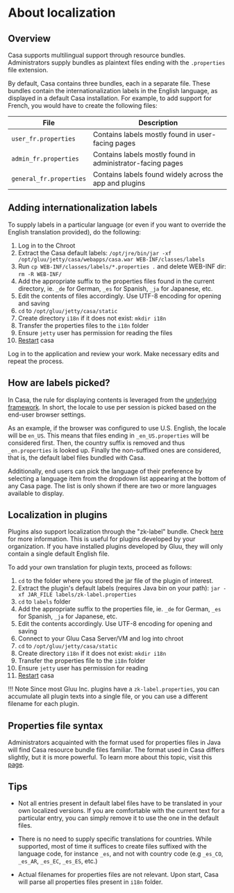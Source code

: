 # About localization

## Overview

Casa supports multilingual support through resource bundles. Administrators supply bundles as plaintext files ending with the `.properties` file extension.
 
By default, Casa contains three bundles, each in a separate file. These bundles contain the internationalization labels in the English language, as displayed in a default Casa installation. For example, to add support for French, you would have to create the following files:

| File                    | Description                                                |
|------------------------ |---------------------------                                 |
| `user_fr.properties`    | Contains labels mostly found in user-facing pages          |
| `admin_fr.properties`   | Contains labels mostly found in administrator-facing pages |
| `general_fr.properties` | Contains labels found widely across the app and plugins    |
 
## Adding internationalization labels

To supply labels in a particular language (or even if you want to override the English translation provided), do the following:

1. Log in to the Chroot
1. Extract the Casa default labels: `/opt/jre/bin/jar -xf /opt/gluu/jetty/casa/webapps/casa.war WEB-INF/classes/labels`
1. Run `cp WEB-INF/classes/labels/*.properties .` and delete WEB-INF dir: `rm -R WEB-INF/`
1. Add the appropriate suffix to the properties files found in the current directory, ie. `_de` for German, `_es` for Spanish, `_ja` for Japanese, etc.
1. Edit the contents of files accordingly. Use UTF-8 encoding for opening and saving
1. `cd` to `/opt/gluu/jetty/casa/static`
1. Create directory `i18n` if it does not exist: `mkdir i18n`
1. Transfer the properties files to the `i18n` folder
1. Ensure `jetty` user has permission for reading the files
1. [Restart](https://gluu.org/docs/ce/4.4/operation/services/#restart) casa

Log in to the application and review your work. Make necessary edits and repeat the process.

## How are labels picked?

In Casa, the rule for displaying contents is leveraged from the [underlying framework](https://www.zkoss.org/wiki/ZK%20Developer's%20Reference/Internationalization). In short, the locale to use per session is picked based on the end-user browser settings.

As an example, if the browser was configured to use U.S. English, the locale will be `en_US`. This means that files ending in  `_en_US.properties` will be considered first. Then, the country suffix is removed and thus `_en.properties` is looked up. Finally the non-suffixed ones are considered, that is, the default label files bundled with Casa.

Additionally, end users can pick the language of their preference by selecting a language item from the dropdown list appearing at the bottom of any Casa page. The list is only shown if there are two or more languages available to display.

## Localization in plugins

Plugins also support localization through the "zk-label" bundle. Check [here](../developer/intro-plugin.md#anatomy-of-a-plugin) for more information. This is useful for plugins developed by your organization. If you have installed plugins developed by Gluu, they will only contain a single default English file.

To add your own translation for plugin texts, proceed as follows:

1. `cd` to the folder where you stored the jar file of the plugin of interest.
1. Extract the plugin's default labels (requires Java bin on your path): `jar -xf JAR_FILE labels/zk-label.properties`
1. `cd` to `labels` folder
1. Add the appropriate suffix to the properties file, ie. `_de` for German, `_es` for Spanish, `_ja` for Japanese, etc.
1. Edit the contents accordingly. Use UTF-8 encoding for opening and saving
1. Connect to your Gluu Casa Server/VM and log into chroot
1. `cd` to `/opt/gluu/jetty/casa/static`
1. Create directory `i18n` if it does not exist: `mkdir i18n`
1. Transfer the properties file to the `i18n` folder
1. Ensure `jetty` user has permission for reading
1. [Restart](https://gluu.org/docs/ce/4.4/operation/services/#restart) casa

!!! Note
    Since most Gluu Inc. plugins have a `zk-label.properties`, you can accumulate all plugin texts into a single file, or you can use a different filename for each plugin.

## Properties file syntax 

Administrators acquainted with the format used for properties files in Java will find Casa resource bundle files familiar. The format used in Casa differs slightly, but it is more powerful. To learn more about this topic, visit this [page](https://www.zkoss.org/wiki/ZK%20Developer's%20Reference/Internationalization/Labels/The%20Format%20of%20Properties%20Files).

## Tips

- Not all entries present in default label files have to be translated in your own localized versions. If you are comfortable with the current text for a particular entry, you can simply remove it to use the one in the default files.

- There is no need to supply specific translations for countries. While supported, most of time it suffices to create files suffixed with the language code, for instance `_es`, and not with country code (e.g `_es_CO`, `_es_AR`, `_es_EC`, `_es_ES`, etc.) 

- Actual filenames for properties files are not relevant. Upon start, Casa will parse all properties files present in `i18n` folder.
